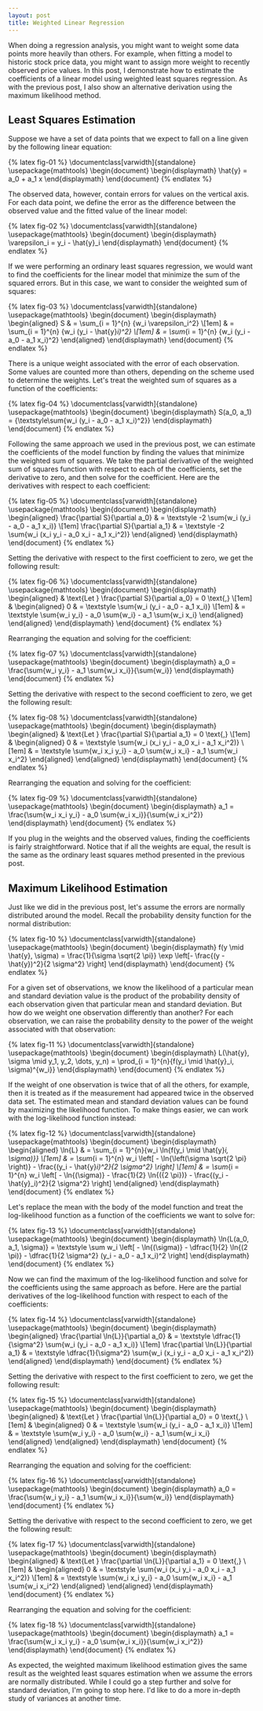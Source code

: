```yaml
---
layout: post
title: Weighted Linear Regression
---
```


When doing a regression analysis, you might want to weight some data points more heavily than others. For example, when fitting a model to historic stock price data, you might want to assign more weight to recently observed price values. In this post, I demonstrate how to estimate the coefficients of a linear model using weighted least squares regression. As with the previous post, I also show an alternative derivation using the maximum likelihood method.

<!--excerpt-->

## Least Squares Estimation

Suppose we have a set of data points that we expect to fall on a line given by the following linear equation:

{% latex fig-01 %}
    \documentclass[varwidth]{standalone}
    \usepackage{mathtools}
    \begin{document}
    \begin{displaymath}
    \hat{y} = a_0 + a_1 x
    \end{displaymath}
    \end{document}
{% endlatex %}

The observed data, however, contain errors for values on the vertical axis. For each data point, we define the error as the difference between the observed value and the fitted value of the linear model:

{% latex fig-02 %}
    \documentclass[varwidth]{standalone}
    \usepackage{mathtools}
    \begin{document}
    \begin{displaymath}
    \varepsilon_i = y_i - \hat{y}_i
    \end{displaymath}
    \end{document}
{% endlatex %}

If we were performing an ordinary least squares regression, we would want to find the coefficients for the linear model that minimize the sum of the squared errors. But in this case, we want to consider the weighted sum of squares:

{% latex fig-03 %}
    \documentclass[varwidth]{standalone}
    \usepackage{mathtools}
    \begin{document}
    \begin{displaymath}
    \begin{aligned}
    S & = \sum_{i = 1}^{n} {w_i \varepsilon_i^2}
    \\[1em]
      & = \sum_{i = 1}^{n} {w_i (y_i - \hat{y}_i)^2}
    \\[1em]
      & = \sum_{i = 1}^{n} {w_i (y_i - a_0 - a_1 x_i)^2}
    \end{aligned}
    \end{displaymath}
    \end{document}
{% endlatex %}

There is a unique weight associated with the error of each observation. Some values are counted more than others, depending on the scheme used to determine the weights. Let's treat the weighted sum of squares as a function of the coefficients:

{% latex fig-04 %}
    \documentclass[varwidth]{standalone}
    \usepackage{mathtools}
    \begin{document}
    \begin{displaymath}
    S(a_0, a_1) = {\textstyle\sum{w_i (y_i - a_0 - a_1 x_i)^2}}
    \end{displaymath}
    \end{document}
{% endlatex %}

Following the same approach we used in the previous post, we can estimate the coefficients of the model function by finding the values that minimize the weighted sum of squares. We take the partial derivative of the weighted sum of squares function with respect to each of the coefficients, set the derivative to zero, and then solve for the coefficient. Here are the derivatives with respect to each coefficient:

{% latex fig-05 %}
    \documentclass[varwidth]{standalone}
    \usepackage{mathtools}
    \begin{document}
    \begin{displaymath}
    \begin{aligned}
    \frac{\partial S}{\partial a_0}
    & =
    \textstyle -2 \sum{w_i (y_i - a_0 - a_1 x_i)}
    \\[1em]
    \frac{\partial S}{\partial a_1}
    & =
    \textstyle -2 \sum{w_i (x_i y_i - a_0 x_i - a_1 x_i^2)}
    \end{aligned}
    \end{displaymath}
    \end{document}
{% endlatex %}

Setting the derivative with respect to the first coefficient to zero, we get the following result:

{% latex fig-06 %}
    \documentclass[varwidth]{standalone}
    \usepackage{mathtools}
    \begin{document}
    \begin{displaymath}
    \begin{aligned}
    & \text{Let } \frac{\partial S}{\partial a_0} = 0 \text{,}
    \\[1em]
    &
    \begin{aligned}
    0 & = \textstyle \sum{w_i (y_i - a_0 - a_1 x_i)}
    \\[1em]
      & = \textstyle \sum{w_i y_i} - a_0 \sum{w_i} - a_1 \sum{w_i x_i}
    \end{aligned}
    \end{aligned}
    \end{displaymath}
    \end{document}
{% endlatex %}

Rearranging the equation and solving for the coefficient:

{% latex fig-07 %}
    \documentclass[varwidth]{standalone}
    \usepackage{mathtools}
    \begin{document}
    \begin{displaymath}
    a_0 = \frac{\sum{w_i y_i} - a_1 \sum{w_i x_i}}{\sum{w_i}}
    \end{displaymath}
    \end{document}
{% endlatex %}

Setting the derivative with respect to the second coefficient to zero, we get the following result:

{% latex fig-08 %}
    \documentclass[varwidth]{standalone}
    \usepackage{mathtools}
    \begin{document}
    \begin{displaymath}
    \begin{aligned}
    & \text{Let } \frac{\partial S}{\partial a_1} = 0 \text{,}
    \\[1em]
    &
    \begin{aligned}
    0 & = \textstyle \sum{w_i (x_i y_i - a_0 x_i - a_1 x_i^2)}
    \\[1em]
      & = \textstyle \sum{w_i x_i y_i} - a_0 \sum{w_i x_i} - a_1 \sum{w_i x_i^2}
    \end{aligned}
    \end{aligned}
    \end{displaymath}
    \end{document}
{% endlatex %}

Rearranging the equation and solving for the coefficient:

{% latex fig-09 %}
    \documentclass[varwidth]{standalone}
    \usepackage{mathtools}
    \begin{document}
    \begin{displaymath}
    a_1 = \frac{\sum{w_i x_i y_i} - a_0 \sum{w_i x_i}}{\sum{w_i x_i^2}}
    \end{displaymath}
    \end{document}
{% endlatex %}

If you plug in the weights and the observed values, finding the coefficients is fairly straightforward. Notice that if all the weights are equal, the result is the same as the ordinary least squares method presented in the previous post.

## Maximum Likelihood Estimation

Just like we did in the previous post, let's assume the errors are normally distributed around the model. Recall the probability density function for the normal distribution:

{% latex fig-10 %}
    \documentclass[varwidth]{standalone}
    \usepackage{mathtools}
    \begin{document}
    \begin{displaymath}
    f(y \mid \hat{y}, \sigma)
    =
    \frac{1}{\sigma \sqrt{2 \pi}} \exp \left[- \frac{(y - \hat{y})^2}{2 \sigma^2} \right]
    \end{displaymath}
    \end{document}
{% endlatex %}

For a given set of observations, we know the likelihood of a particular mean and standard deviation value is the product of the probability density of each observation given that particular mean and standard deviation. But how do we weight one observation differently than another? For each observation, we can raise the probability density to the power of the weight associated with that observation:

{% latex fig-11 %}
    \documentclass[varwidth]{standalone}
    \usepackage{mathtools}
    \begin{document}
    \begin{displaymath}
    L(\hat{y}, \sigma \mid y_1, y_2, \dots, y_n)
    =
    \prod_{i = 1}^{n}{f(y_i \mid \hat{y}_i, \sigma)^{w_i}}
    \end{displaymath}
    \end{document}
{% endlatex %}

If the weight of one observation is twice that of all the others, for example, then it is treated as if the measurement had appeared twice in the observed data set. The estimated mean and standard deviation values can be found by maximizing the likelihood function. To make things easier, we can work with the log-likelihood function instead:

{% latex fig-12 %}
    \documentclass[varwidth]{standalone}
    \usepackage{mathtools}
    \begin{document}
    \begin{displaymath}
    \begin{aligned}
    \ln{L}
    & =
    \sum_{i = 1}^{n}{w_i \ln{f(y_i \mid \hat{y}_i, \sigma)}}
    \\[1em]
    & =
    \sum_{i = 1}^{n} w_i
    \left[
    - \ln{\left(\sigma \sqrt{2 \pi} \right)}
    - \frac{(y_i - \hat{y}_i)^2}{2 \sigma^2}
    \right]
    \\[1em]
    & =
    \sum_{i = 1}^{n} w_i
    \left[
    - \ln{(\sigma)}
    - \frac{1}{2} \ln{({2 \pi})}
    - \frac{(y_i - \hat{y}_i)^2}{2 \sigma^2}
    \right]
    \end{aligned}
    \end{displaymath}
    \end{document}
{% endlatex %}

Let's replace the mean with the body of the model function and treat the log-likelihood function as a function of the coefficients we want to solve for:

{% latex fig-13 %}
    \documentclass[varwidth]{standalone}
    \usepackage{mathtools}
    \begin{document}
    \begin{displaymath}
    \ln{L(a_0, a_1, \sigma)}
    =
    \textstyle
    \sum w_i
    \left[
    - \ln{(\sigma)}
    - \dfrac{1}{2} \ln{(2 \pi)}
    - \dfrac{1}{2 \sigma^2} (y_i - a_0 - a_1 x_i)^2
    \right]
    \end{displaymath}
    \end{document}
{% endlatex %}

Now we can find the maximum of the log-likelihood function and solve for the coefficients using the same approach as before. Here are the partial derivatives of the log-likelihood function with respect to each of the coefficients:

{% latex fig-14 %}
    \documentclass[varwidth]{standalone}
    \usepackage{mathtools}
    \begin{document}
    \begin{displaymath}
    \begin{aligned}
    \frac{\partial \ln{L}}{\partial a_0}
    & =
    \textstyle \dfrac{1}{\sigma^2} \sum{w_i (y_i - a_0 - a_1 x_i)}
    \\[1em]
    \frac{\partial \ln{L}}{\partial a_1}
    & =
    \textstyle \dfrac{1}{\sigma^2} \sum{w_i (x_i y_i - a_0 x_i - a_1 x_i^2)}
    \end{aligned}
    \end{displaymath}
    \end{document}
{% endlatex %}

Setting the derivative with respect to the first coefficient to zero, we get the following result:

{% latex fig-15 %}
    \documentclass[varwidth]{standalone}
    \usepackage{mathtools}
    \begin{document}
    \begin{displaymath}
    \begin{aligned}
    & \text{Let } \frac{\partial \ln{L}}{\partial a_0} = 0 \text{,}
    \\[1em]
    &
    \begin{aligned}
    0 & = \textstyle \sum{w_i (y_i - a_0 - a_1 x_i)}
    \\[1em]
      & = \textstyle \sum{w_i y_i} - a_0 \sum{w_i} - a_1 \sum{w_i x_i}
    \end{aligned}
    \end{aligned}
    \end{displaymath}
    \end{document}
{% endlatex %}

Rearranging the equation and solving for the coefficient:

{% latex fig-16 %}
    \documentclass[varwidth]{standalone}
    \usepackage{mathtools}
    \begin{document}
    \begin{displaymath}
    a_0 = \frac{\sum{w_i y_i} - a_1 \sum{w_i x_i}}{\sum{w_i}}
    \end{displaymath}
    \end{document}
{% endlatex %}

Setting the derivative with respect to the second coefficient to zero, we get the following result:

{% latex fig-17 %}
    \documentclass[varwidth]{standalone}
    \usepackage{mathtools}
    \begin{document}
    \begin{displaymath}
    \begin{aligned}
    & \text{Let } \frac{\partial \ln{L}}{\partial a_1} = 0 \text{,}
    \\[1em]
    &
    \begin{aligned}
    0 & = \textstyle \sum{w_i (x_i y_i - a_0 x_i - a_1 x_i^2)}
    \\[1em]
      & = \textstyle \sum{w_i x_i y_i} - a_0 \sum{w_i x_i} - a_1 \sum{w_i x_i^2}
    \end{aligned}
    \end{aligned}
    \end{displaymath}
    \end{document}
{% endlatex %}

Rearranging the equation and solving for the coefficient:

{% latex fig-18 %}
    \documentclass[varwidth]{standalone}
    \usepackage{mathtools}
    \begin{document}
    \begin{displaymath}
    a_1 = \frac{\sum{w_i x_i y_i} - a_0 \sum{w_i x_i}}{\sum{w_i x_i^2}}
    \end{displaymath}
    \end{document}
{% endlatex %}

As expected, the weighted maximum likelihood estimation gives the same result as the weighted least squares estimation when we assume the errors are normally distributed. While I could go a step further and solve for standard deviation, I'm going to stop here. I'd like to do a more in-depth study of variances at another time.
